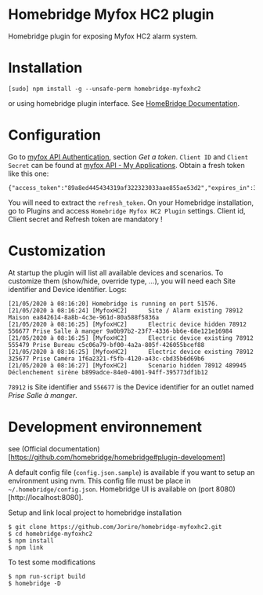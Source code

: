 # Homebridge Myfox HC2 plugin
Homebridge plugin for exposing Myfox HC2 alarm system.

# Installation
````
[sudo] npm install -g --unsafe-perm homebridge-myfoxhc2
````
or using homebridge plugin interface.
See [HomeBridge Documentation](https://github.com/homebridge/homebridge#installing-plugins).

# Configuration
Go to [myfox API Authentication](https://api.myfox.me/dev/authentication), section *Get a token*.
`Client ID` and `Client Secret` can be found at [myfox API - My Applications](https://api.myfox.me/login).
Obtain a fresh token like this one:
````
{"access_token":"89a8ed445434319af322323033aae855ae53d2","expires_in":3600,"token_type":"Bearer","scope":null,"refresh_token":"b13323423426768686864433546633636332f944"}
````
You will need to extract the `refresh_token`.
On your Homebridge installation, go to Plugins and access `Homebridge Myfox HC2 Plugin` settings.
Client id, Client secret and Refresh token are mandatory !

# Customization
At startup the plugin will list all available devices and scenarios.
To customize them (show/hide, override type, ...), you will need each Site identifier and Device identifier.
Logs: 
```
[21/05/2020 à 08:16:20] Homebridge is running on port 51576.
[21/05/2020 à 08:16:24] [MyfoxHC2]      Site / Alarm existing 78912 Maison ea842614-8a8b-4c3e-961d-80a588f5836a
[21/05/2020 à 08:16:25] [MyfoxHC2]      Electric device hidden 78912 556677 Prise Salle à manger 9a0b97b2-23f7-4336-bb6e-68e121e16984
[21/05/2020 à 08:16:25] [MyfoxHC2]      Electric device existing 78912 555479 Prise Bureau c5c06a79-bf00-4a2a-805f-426055bcef88
[21/05/2020 à 08:16:25] [MyfoxHC2]      Electric device existing 78912 325677 Prise Caméra 1f6a2321-f5fb-4120-a43c-cbd35b6d69b6
[21/05/2020 à 08:16:27] [MyfoxHC2]      Scenario hidden 78912 489945 Déclenchement sirène b899adce-84e0-4001-94ff-395773df1b12
```

`78912` is Site identifier and `556677` is the Device identifier for an outlet named *Prise Salle à manger*.


# Development environnement
see (Official documentation)[https://github.com/homebridge/homebridge#plugin-development]

A default config file (`config.json.sample`) is available if you want to setup an environment using nvm.
This config file must be place in `~/.homebridge/config.json`.
Homebridge UI is available on (port 8080)[http://localhost:8080].

Setup and link local project to homebridge installation
```
$ git clone https://github.com/Jorire/homebridge-myfoxhc2.git
$ cd homebridge-myfoxhc2
$ npm install
$ npm link
```

To test some modifications
```
$ npm run-script build
$ homebridge -D
```



